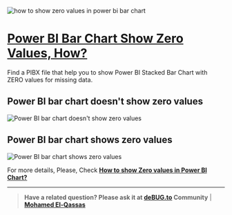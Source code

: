 ![how to show zero values in power bi bar chart](https://user-images.githubusercontent.com/49816567/157813424-db368673-ec27-42e0-ab76-3b5c99c35e4a.png)


# [Power BI Bar Chart Show Zero Values, How?](https://devoworx.net/how-to-show-zero-values-in-power-bi-chart/)

Find a PIBX file that help you to show Power BI Stacked Bar Chart with ZERO values for missing data.

## Power BI bar chart doesn't show zero values
![Power BI bar chart doesn't show zero values](https://devoworx.net/wp-content/uploads/2022/03/Power-BI-bar-chart-dont-show-zero-values.png)

## Power BI bar chart shows zero values
![Power BI bar chart shows zero values](https://devoworx.net/wp-content/uploads/2022/03/show-Zero-values-in-Power-BI-Chart.png)

  
For more details, Please, Check **[How to show Zero values in Power BI Chart?](https://devoworx.net/how-to-show-zero-values-in-power-bi-chart/)**


--------------
> **Have a related question? Please ask it at [deBUG.to](https://deBUG.to) Community** | **[Mohamed El-Qassas](https://devoworx.com)**
